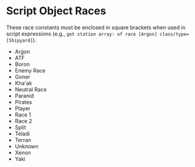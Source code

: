 # Script Object Races

These race constants must be enclosed in square brackets when used in script expressions (e.g., `get station array: of race [Argon] class/type=[Shipyard]`).

- Argon
- ATF
- Boron
- Enemy Race
- Goner
- Kha'ak
- Neutral Race
- Paranid
- Pirates
- Player
- Race 1
- Race 2
- Split
- Teladi
- Terran
- Unknown
- Xenon
- Yaki

